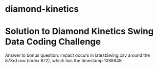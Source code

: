 # diamond-kinetics
# Solution to Diamond Kinetics Swing Data Coding Challenge 
Answer to bonus question: impact occurs in latestSwing.csv around the 873rd row (index 872), which has the timestamp 1088848
